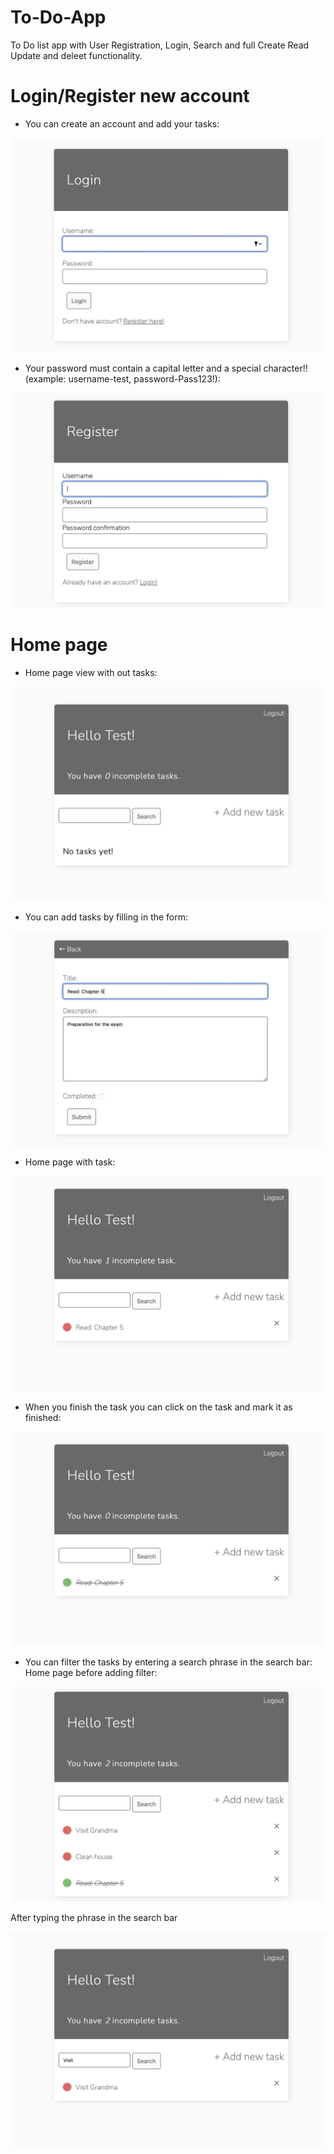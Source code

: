 # To-Do-App
To Do list app with User Registration, Login, Search and full Create Read Update and deleet functionality.

# Login/Register new account
* You can create an account and add your tasks:

![Screenshot](todoscreens/login.png)

* Your password must contain a capital letter and a special character!! (example: username-test, password-Pass123!):

![Screenshot](todoscreens/register.png)

# Home page
* Home page view with out tasks:

![Screenshot](todoscreens/main1.png)

* You can add tasks by filling in the form:

![Screenshot](todoscreens/add.png)

* Home page with task:

![Screenshot](todoscreens/main2.png)

* When you finish the task you can click on the task and mark it as finished:

![Screenshot](todoscreens/done.png)

* You can filter the tasks by entering a search phrase in the search bar:
Home page before adding filter:

![Screenshot](todoscreens/main3.png)

After typing the phrase in the search bar

![Screenshot](todoscreens/filter.png)









